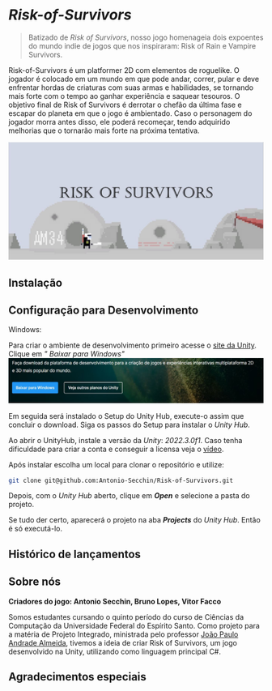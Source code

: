 # ***Risk-of-Survivors***
> Batizado de *Risk of Survivors*, nosso jogo homenageia dois expoentes do mundo indie de jogos que nos inspiraram: Risk of Rain e Vampire Survivors.


Risk-of-Survivors é um platformer 2D com elementos de roguelike. O jogador é colocado em um mundo em que pode andar, correr, pular e deve enfrentar hordas de criaturas com suas armas e habilidades, se tornando mais forte com o tempo ao ganhar experiência e saquear tesouros. O objetivo final de Risk of Survivors é derrotar o chefão da última fase e escapar do planeta em que o jogo é ambientado. Caso o personagem do jogador morra antes disso, ele poderá recomeçar, tendo adquirido melhorias que o tornarão mais forte na próxima tentativa.

![Screenshot do jogo](/Imagens/RiskOfSurv_Capa.JPG)

## Instalação


## Configuração para Desenvolvimento

Windows:

Para criar o ambiente de desenvolvimento primeiro acesse o [site da Unity](https://unity.com/pt/download). Clique em *"
Baixar para Windows"* 
![Onde Instalar o Unity Hub](/Imagens/Baixar_para_Windows.JPG)

Em seguida será instalado o Setup do Unity Hub, execute-o assim que concluir o download.
Siga os passos do Setup para instalar o *Unity Hub*.


Ao abrir o UnityHub, instale a versão da *Unity*: *2022.3.0f1*. Caso tenha dificuldade para criar a conta e conseguir a licensa veja o [vídeo]([https://unity.com/pt/download](https://www.youtube.com/watch?v=weKsU91lKto)).

Após instalar escolha um local para clonar o repositório e utilize:

```sh
git clone git@github.com:Antonio-Secchin/Risk-of-Survivors.git
```
Depois, com o *Unity Hub* aberto, clique em ***Open*** e selecione a pasta do projeto.

Se tudo der certo, aparecerá o projeto na aba ***Projects*** do *Unity Hub*. Então é só executá-lo.


## Histórico de lançamentos


## Sobre nós

**Criadores do jogo: Antonio Secchin, Bruno Lopes, Vitor Facco**

Somos estudantes cursando o quinto período do curso de Ciências da Computação da Universidade Federal do Espírito Santo. 
Como projeto para a matéria de Projeto Integrado, ministrada pelo professor [João Paulo Andrade Almeida](http://nemo.inf.ufes.br/equipe/jpalmeida/), tivemos a ideia de criar Risk of Survivors, um jogo desenvolvido na Unity, utilizando como linguagem principal C#.

## Agradecimentos especiais


